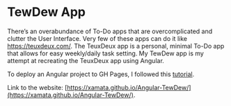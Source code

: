# TewDew App
There’s an overabundance of To-Do apps that are overcomplicated and clutter the User Interface. Very few of these apps can do it like https://teuxdeux.com/. The TeuxDeux app is a personal, minimal To-Do app that allows for easy weekly/daily task setting. My TewDew app is my attempt at recreating the TeuxDeux app using Angular.

To deploy an Angular project to GH Pages, I followed this [tutorial](https://medium.com/tech-insights/how-to-deploy-angular-apps-to-github-pages-gh-pages-896c4e10f9b4).

Link to the website: [https://xamata.github.io/Angular-TewDew/](https://xamata.github.io/Angular-TewDew/).
